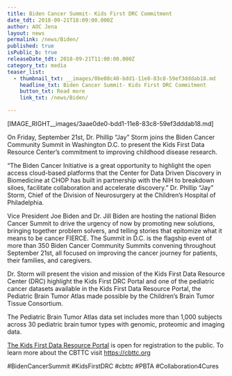 ```yaml
---
title: Biden Cancer Summit- Kids First DRC Commitment
date_tdt: 2018-09-21T18:09:00.000Z
author: AOC Jena
layout: news
permalink: /news/Biden/
published: true
isPublic_b: true
releaseDate_tdt: 2018-09-21T11:00:00.000Z
category_txt: media
teaser_list:
  - thumbnail_txt: __images/0be08c40-bdd1-11e8-83c8-59ef3dddab18.md
    headline_txt: Biden Cancer Summit- Kids First DRC Commitment
    button_txt: Read more
    link_txt: /news/Biden/

---
```


[IMAGE_RIGHT__images/3aae0de0-bdd1-11e8-83c8-59ef3dddab18.md]

On Friday, September 21st, Dr. Phillip “Jay” Storm joins the Biden Cancer Community Summit in Washington D.C. to present the Kids First Data Resource Center’s commitment to improving childhood disease research. 

“The Biden Cancer Initiative is a great opportunity to highlight the open access cloud-based platforms that the Center for Data Driven Discovery in Biomedicine at CHOP has built in partnership with the NIH to breakdown siloes, facilitate collaboration and accelerate discovery.” Dr. Phillip “Jay” Storm, Chief of the Division of Neurosurgery at the Children’s Hospital of Philadelphia.

Vice President Joe Biden and Dr. Jill Biden are hosting the national Biden Cancer Summit to drive the urgency of now by promoting new solutions, bringing together problem solvers, and telling stories that epitomize what it means to be cancer FIERCE. The Summit in D.C. is the flagship event of more than 350 Biden Cancer Community Summits convening throughout September 21st, all focused on improving the cancer journey for patients, their families, and caregivers.

Dr. Storm will present the vision and mission of the Kids First Data Resource Center (DRC) highlight the Kids First DRC Portal and  one of the pediatric cancer datasets available in the Kids First Data Resource Portal, the Pediatric Brain Tumor Atlas made possible by the Children’s Brain Tumor Tissue Consortium.

The Pediatric Brain Tumor Atlas data set includes more than 1,000 subjects across 30 pediatric brain tumor types with genomic, proteomic and imaging data. 

<a href="https://portal.kidsfirstdrc.org/">The Kids First Data Resource Portal</a>  is open for registration to the public.  To learn more about the CBTTC visit <a href="https://cbttc.org/">https://cbttc.org</a>


#BidenCancerSummit #KidsFirstDRC #cbttc #PBTA #Collaboration4Cures 
